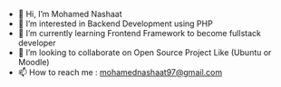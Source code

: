 - 👋 Hi, I’m Mohamed Nashaat
- 👀 I’m interested in Backend Development using PHP
- 🌱 I’m currently learning Frontend Framework to become fullstack developer
- 💞️ I’m looking to collaborate on Open Source Project Like (Ubuntu or Moodle)
- 📫 How to reach me : mohamednashaat97@gmail.com

<!---
Mohamedn123/Mohamedn123 is a ✨ special ✨ repository because its `README.md` (this file) appears on your GitHub profile.
You can click the Preview link to take a look at your changes.
--->
